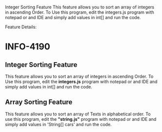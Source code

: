 
Integer Sorting Feature
This feature allows you to sort an array of integers in ascending Order. To Use this program, edit the integers.js program with notepad or and IDE and simply add values in int[] and run the code.


Feature Details:

# INFO-4190

## Integer Sorting Feature

This feature allows you to sort an array of integers in ascending Order. To Use this program, edit the **integers.js** program with notepad or and IDE and simply add values in int[] and run the code.

## Array Sorting Feature

This feature allows you to sort an array of Texts in alphabetical order. To use this program, edit the **"string.js"** program with notepad or and IDE and simply add values in 'String[] cars' and run the code. 


